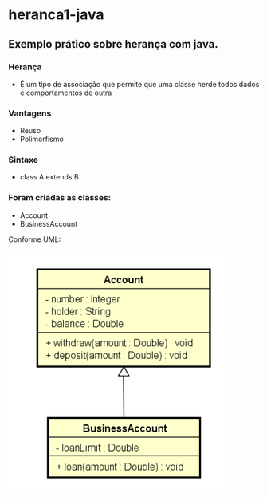 # heranca1-java
## Exemplo prático sobre herança com java.

### Herança
- É um tipo de associação que permite que uma classe herde todos dados e
comportamentos de outra

### Vantagens
- Reuso
- Polimorfismo

### Sintaxe
- class A extends B

### Foram criadas as classes:
- Account
- BusinessAccount

Conforme UML:

![UML_Heranca](https://github.com/glauberfernandes/heranca1-java/blob/master/UML_Heranca.PNG)


